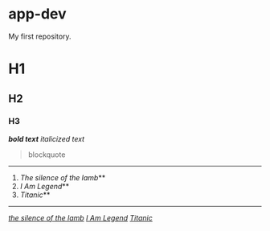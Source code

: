 # app-dev
My first repository.
# H1
## H2
### H3
***bold text***
*italicized text*
>blockquote
-------------------------------
1. *The silence of the lamb***
2. *I Am Legend***
3. *Titanic***
-------------------------------
[*the silence of the lamb*](https://www.imdb.com/title/tt0102926/plotsummary/)
[*I Am Legend*](https://www.imdb.com/title/tt0480249/)
[*Titanic*](https://www.imdb.com/title/tt0120338/)
